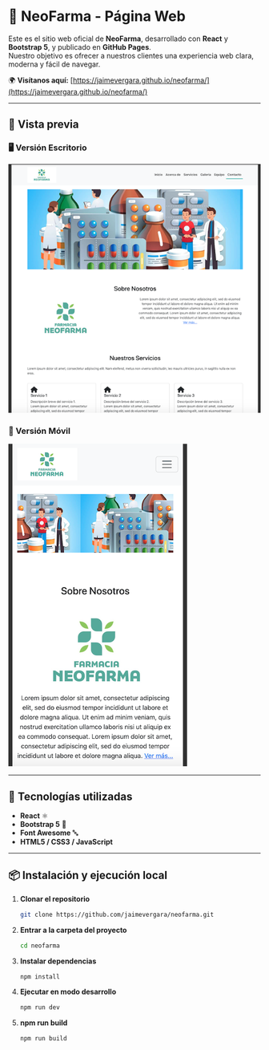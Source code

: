 # 💊 NeoFarma - Página Web 

Este es el sitio web oficial de **NeoFarma**, desarrollado con **React** y **Bootstrap 5**, y publicado en **GitHub Pages**.  
Nuestro objetivo es ofrecer a nuestros clientes una experiencia web clara, moderna y fácil de navegar.

🌍 **Visítanos aquí:** [https://jaimevergara.github.io/neofarma/](https://jaimevergara.github.io/neofarma/)

---

## 📸 Vista previa

### 🖥 Versión Escritorio
![Captura escritorio](./screenshots/desktop-preview.png)

### 📱 Versión Móvil
![Captura móvil](./screenshots/mobile-preview.png)

---

## 🚀 Tecnologías utilizadas
- **React** ⚛️
- **Bootstrap 5** 🎨
- **Font Awesome** 🔤
- **HTML5 / CSS3 / JavaScript**

---

## 📦 Instalación y ejecución local

1. **Clonar el repositorio**
   ```bash
   git clone https://github.com/jaimevergara/neofarma.git

2. **Entrar a la carpeta del proyecto**
   ```bash
   cd neofarma

3. **Instalar dependencias**
   ```bash
   npm install

4. **Ejecutar en modo desarrollo**
   ```bash
   npm run dev

5. **npm run build**
   ```bash
   npm run build

